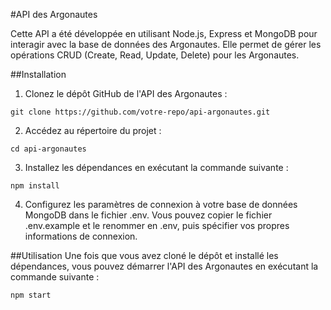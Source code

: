 #API des Argonautes

Cette API a été développée en utilisant Node.js, Express et MongoDB pour interagir avec la base de données des Argonautes. Elle permet de gérer les opérations CRUD (Create, Read, Update, Delete) pour les Argonautes.

##Installation

1. Clonez le dépôt GitHub de l'API des Argonautes :

```
git clone https://github.com/votre-repo/api-argonautes.git
```

2. Accédez au répertoire du projet :

```
cd api-argonautes
```

3. Installez les dépendances en exécutant la commande suivante :

```
npm install
```

4. Configurez les paramètres de connexion à votre base de données MongoDB dans le fichier .env. Vous pouvez copier le fichier .env.example et le renommer en .env, puis spécifier vos propres informations de connexion.

##Utilisation
Une fois que vous avez cloné le dépôt et installé les dépendances, vous pouvez démarrer l'API des Argonautes en exécutant la commande suivante :

```
npm start
```
